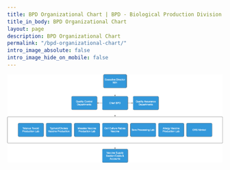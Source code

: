 ```yaml
---
title: BPD Organizational Chart | BPD - Biological Production Division
title_in_body: BPD Organizational Chart
layout: page
description: BPD Organizational Chart
permalink: "/bpd-organizational-chart/"
intro_image_absolute: false
intro_image_hide_on_mobile: false
---
```

![Organizational Chart](/images/bpd-organogram.png)


